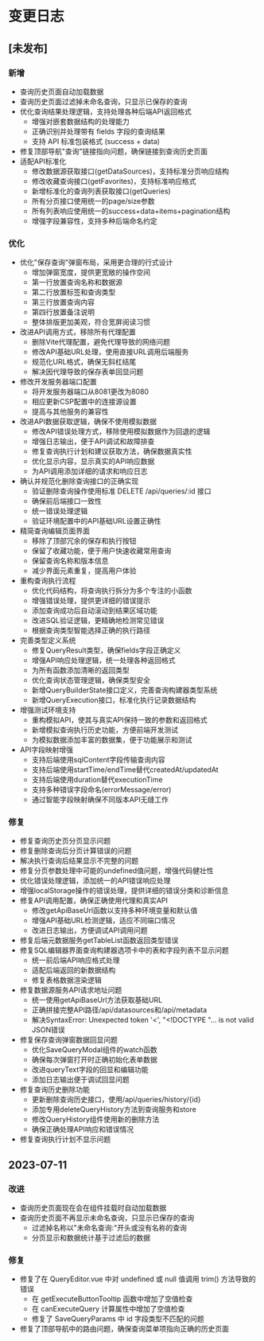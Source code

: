 # 变更日志

## [未发布]

### 新增
- 查询历史页面自动加载数据
- 查询历史页面过滤掉未命名查询，只显示已保存的查询
- 优化查询结果处理逻辑，支持处理各种后端API返回格式
  - 增强对嵌套数据结构的处理能力
  - 正确识别并处理带有 fields 字段的查询结果
  - 支持 API 标准包装格式 (success + data)
- 修复顶部导航"查询"链接指向问题，确保链接到查询历史页面
- 适配API标准化
  - 修改数据源获取接口(getDataSources)，支持标准分页响应结构
  - 修改收藏查询接口(getFavorites)，支持标准响应格式
  - 新增标准化的查询列表获取接口(getQueries)
  - 所有分页接口使用统一的page/size参数
  - 所有列表响应使用统一的success+data+items+pagination结构
  - 增强字段兼容性，支持多种后端命名约定

### 优化
- 优化"保存查询"弹窗布局，采用更合理的行式设计
  - 增加弹窗宽度，提供更宽敞的操作空间
  - 第一行放置查询名称和数据源
  - 第二行放置标签和查询类型
  - 第三行放置查询内容
  - 第四行放置备注说明
  - 整体排版更加美观，符合宽屏阅读习惯
- 改进API调用方式，移除所有代理配置
  - 删除Vite代理配置，避免代理导致的网络问题
  - 修改API基础URL处理，使用直接URL调用后端服务
  - 规范化URL格式，确保无斜杠结尾
  - 解决因代理导致的保存表单回显问题
- 修改开发服务器端口配置
  - 将开发服务器端口从8081更改为8080
  - 相应更新CSP配置中的连接源设置
  - 提高与其他服务的兼容性
- 改进API数据获取逻辑，确保不使用模拟数据
  - 修改API错误处理方式，移除使用模拟数据作为回退的逻辑
  - 增强日志输出，便于API调试和故障排查
  - 修复查询执行计划和建议获取方法，确保数据真实性
  - 优化显示内容，显示真实的API响应数据
  - 为API调用添加详细的请求和响应日志
- 确认并规范化删除查询接口的正确实现
  - 验证删除查询操作使用标准 DELETE /api/queries/:id 接口
  - 确保前后端接口一致性
  - 统一错误处理逻辑
  - 验证环境配置中的API基础URL设置正确性
- 精简查询编辑页面界面
  - 移除了顶部冗余的保存和执行按钮
  - 保留了收藏功能，便于用户快速收藏常用查询
  - 保留查询名称和版本信息
  - 减少界面元素重复，提高用户体验
- 重构查询执行流程
  - 优化代码结构，将查询执行拆分为多个专注的小函数
  - 增强错误处理，提供更详细的错误提示
  - 添加查询成功后自动滚动到结果区域功能
  - 改进SQL验证逻辑，更精确地检测常见错误
  - 根据查询类型智能选择正确的执行路径
- 完善类型定义系统
  - 修复QueryResult类型，确保fields字段正确定义
  - 增强API响应处理逻辑，统一处理各种返回格式
  - 为所有函数添加清晰的返回类型
  - 优化查询状态管理逻辑，确保类型安全
  - 新增QueryBuilderState接口定义，完善查询构建器类型系统
  - 新增QueryExecution接口，标准化执行记录数据结构
- 增强测试环境支持
  - 重构模拟API，使其与真实API保持一致的参数和返回格式
  - 新增模拟查询执行历史功能，方便前端开发测试
  - 为模拟数据添加丰富的数据集，便于功能展示和测试
- API字段映射增强
  - 支持后端使用sqlContent字段传输查询内容
  - 支持后端使用startTime/endTime替代createdAt/updatedAt
  - 支持后端使用duration替代executionTime
  - 支持多种错误字段命名(errorMessage/error)
  - 通过智能字段映射确保不同版本API无缝工作

### 修复
- 修复查询历史页分页显示问题
- 修复删除查询后分页计算错误的问题
- 解决执行查询后结果显示不完整的问题
- 修复分页参数处理中可能的undefined值问题，增强代码健壮性
- 优化错误处理逻辑，添加统一的API错误响应处理
- 增强localStorage操作的错误处理，提供详细的错误分类和诊断信息
- 修复API调用配置，确保正确使用代理和真实API
  - 修改getApiBaseUrl函数以支持多种环境变量和默认值
  - 增强API基础URL检测逻辑，适应不同端口情况
  - 改进日志输出，方便调试API调用问题
- 修复后端元数据服务getTableList函数返回类型错误
- 修复SQL编辑器界面查询构建器选项卡中的表和字段列表不显示问题
  - 统一前后端API响应格式处理
  - 适配后端返回的新数据结构
  - 修复表格数据渲染逻辑
- 修复数据源服务API请求地址问题
  - 统一使用getApiBaseUrl方法获取基础URL
  - 正确拼接完整API路径/api/datasources和/api/metadata
  - 解决SyntaxError: Unexpected token '<', "<!DOCTYPE "... is not valid JSON错误
- 修复保存查询弹窗数据回显问题
  - 优化SaveQueryModal组件的watch函数
  - 确保每次弹窗打开时正确初始化表单数据
  - 改进queryText字段的回显和编辑功能
  - 添加日志输出便于调试回显问题
- 修复查询历史删除功能
  - 更新删除查询历史接口，使用/api/queries/history/{id}
  - 添加专用deleteQueryHistory方法到查询服务和store
  - 修改QueryHistory组件使用新的删除方法
  - 确保正确处理API响应和错误情况
- 修复查询执行计划不显示问题

## 2023-07-11

### 改进
- 查询历史页面现在会在组件挂载时自动加载数据
- 查询历史页面不再显示未命名查询，只显示已保存的查询
  - 过滤掉名称以"未命名查询:"开头或没有名称的查询
  - 分页显示和数据统计基于过滤后的数据

### 修复
- 修复了在 QueryEditor.vue 中对 undefined 或 null 值调用 trim() 方法导致的错误
  - 在 getExecuteButtonTooltip 函数中增加了空值检查
  - 在 canExecuteQuery 计算属性中增加了空值检查
  - 修复了 SaveQueryParams 中 id 字段类型不匹配的问题
- 修复了顶部导航中的路由问题，确保查询菜单项指向正确的历史页面